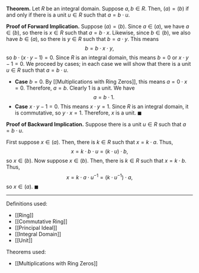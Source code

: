 **Theorem.** Let $R$ be an integral domain. Suppose $a,b\in R$. Then, $(a)=(b)$ if and only if there is a unit $u\in R$ such that $a=b\cdot u$.

**Proof of Forward Implication.** Suppose $(a)=(b)$. Since $a\in(a)$, we have $a\in(b)$, so there is $x\in R$ such that $a=b\cdot x$. Likewise, since $b\in(b)$, we also have $b\in(a)$, so there is $y\in R$ such that $b=a\cdot y$. This means $$b=b\cdot x\cdot y,$$so $b\cdot(x\cdot y-1)=0$. Since $R$ is an integral domain, this means $b=0$ or $x\cdot y-1=0$. We proceed by cases; in each case we will show that there is a unit $u\in R$ such that $a=b\cdot u$.
- **Case** $b=0$. By [[Multiplications with Ring Zeros]], this means $a=0\cdot x=0$. Therefore, $a=b$. Clearly $1$ is a unit. We have $$a=b\cdot 1.$$
- **Case** $x\cdot y-1=0$. This means $x\cdot y=1$. Since $R$ is an integral domain, it is commutative, so $y\cdot x=1$. Therefore, $x$ is a unit. $\blacksquare$

**Proof of Backward Implication.** Suppose there is a unit $u\in R$ such that $a=b\cdot u$.

First suppose $x\in(a)$. Then, there is $k\in R$ such that $x=k\cdot a$. Thus, $$x=k\cdot b\cdot u=(k\cdot u)\cdot b,$$so $x\in(b)$. Now suppose $x\in(b)$. Then, there is $k\in R$ such that $x=k\cdot b$. Thus, $$x=k\cdot a\cdot u^{-1}=(k\cdot u^{-1})\cdot a,$$so $x\in(a)$. $\blacksquare$
***
Definitions used:
- [[Ring]]
- [[Commutative Ring]]
- [[Principal Ideal]]
- [[Integral Domain]]
- [[Unit]]

Theorems used:
- [[Multiplications with Ring Zeros]]